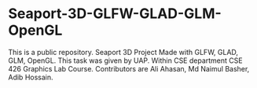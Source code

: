 # Seaport-3D-GLFW-GLAD-GLM-OpenGL
This is a public repository. Seaport 3D Project Made with GLFW, GLAD, GLM, OpenGL. This task was given by UAP. Within CSE department CSE 426 Graphics Lab Course. Contributors are Ali Ahasan, Md Naimul Basher, Adib Hossain.
